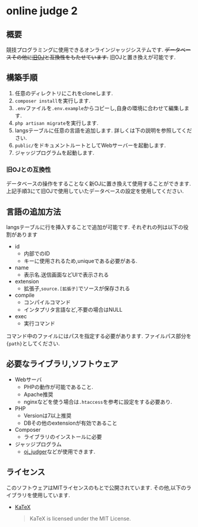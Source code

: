 # online judge 2
## 概要
競技プログラミングに使用できるオンラインジャッジシステムです.
~~データベースその他に[旧OJ](https://gitbucket.ibuki2003.yokohama/ibuki2003/online_judge)と互換性をもたせています.~~
旧OJと置き換えが可能です.

## 構築手順
1. 任意のディレクトリにこれをcloneします.
2. `composer install`を実行します.
3. `.env`ファイルを`.env.example`からコピーし,自身の環境に合わせて編集します.
4. `php artisan migrate`を実行します.
5. langsテーブルに任意の言語を追加します.
   詳しくは下の説明を参照してください.
6. `public/`をドキュメントルートとしてWebサーバーを起動します.
7. ジャッジプログラムを起動します.

### 旧OJとの互換性
データベースの操作をすることなく新OJに置き換えて使用することができます.上記手順3にて旧OJで使用していたデータベースの設定を使用してください.

## 言語の追加方法
langsテーブルに行を挿入することで追加が可能です.
それぞれの列は以下の役割があります
- id
    - 内部でのID
    - キーに使用されるため,uniqueである必要がある.
- name
    - 表示名.送信画面などUIで表示される
- extension
    - 拡張子,`source.[拡張子]`でソースが保存される
- compile
    - コンパイルコマンド
    - インタプリタ言語など,不要の場合はNULL
- exec
    - 実行コマンド

コマンド中のファイルにはパスを指定する必要があります.
ファイルパス部分を`{path}`としてください.

## 必要なライブラリ,ソフトウェア
- Webサーバ
    - PHPの動作が可能であること.
    - Apache推奨
    - nginxなどを使う場合は`.htaccess`を参考に設定をする必要あり.
- PHP
    - Versionは7以上推奨
    - DBその他のextensionが有効であること
- Composer
    - ライブラリのインストールに必要
- ジャッジプログラム
    - [oj_judger](/ibuki2003/oj_judger)などが使用できます.

## ライセンス
このソフトウェアはMITライセンスのもとで公開されています.
その他,以下のライブラリを使用しています.

- [KaTeX](https://github.com/KaTeX/KaTeX)
  > KaTeX is licensed under the MIT License.
